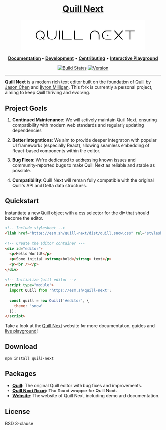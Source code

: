 <h1 align="center">
  <a href="https://quill-next.diverse.space/" title="Quill">Quill Next</a>
</h1>
<p align="center">
  <a href="https://quill-next.diverse.space/" title="Quill"><img alt="Quill Logo" src="./images/quill-next.png" width="400"></a>
</p>
<p align="center">
  <a title="Documentation" href="https://quill-next.diverse.space/quickstart"><strong>Documentation</strong></a>
  &#x2022;
  <a title="Development" href="https://github.com/vincentdchan/quill-next/blob/main/.github/DEVELOPMENT.md"><strong>Development</strong></a>
  &#x2022;
  <a title="Contributing" href="https://github.com/vincentdchan/quill-next/blob/main/.github/CONTRIBUTING.md"><strong>Contributing</strong></a>
  &#x2022;
  <a title="Interactive Playground" href="https://quill-next.diverse.space/playground/"><strong>Interactive Playground</strong></a>
</p>
<p align="center">
  <a href="https://github.com/vincentdchan/quill-next/actions" title="Build Status"><img src="https://github.com/vincentdchan/quill-next/actions/workflows/main.yml/badge.svg" alt="Build Status"></a>
  <a href="https://npmjs.com/package/quill-next" title="Version"><img src="https://img.shields.io/npm/v/quill-next.svg" alt="Version"></a>
</p>

<hr/>

**Quill Next** is a modern rich text editor built on the foundation of [Quill](https://quilljs.com/) by [Jason Chen](https://twitter.com/jhchen) and [Byron Milligan](https://twitter.com/byronmilligan). This fork is currently a personal project, aiming to keep Quill thriving and evolving.

Project Goals
-------------

1.  **Continued Maintenance**: We will actively maintain Quill Next, ensuring compatibility with modern web standards and regularly updating dependencies.

2.  **Better Integrations**: We aim to provide deeper integration with popular UI frameworks (especially React), allowing seamless embedding of React-based components within the editor.

3. **Bug Fixes**: We're dedicated to addressing known issues and community-reported bugs to make Quill Next as reliable and stable as possible.

4. **Compatibility**: Quill Next will remain fully compatible with the original Quill's API and Delta data structures.


## Quickstart

Instantiate a new Quill object with a css selector for the div that should become the editor.

```html
<!-- Include stylesheet -->
<link href="https://esm.sh/quill-next/dist/quill.snow.css" rel="stylesheet" />

<!-- Create the editor container -->
<div id="editor">
  <p>Hello World!</p>
  <p>Some initial <strong>bold</strong> text</p>
  <p><br /></p>
</div>

<!-- Initialize Quill editor -->
<script type="module">
  import Quill from 'https://esm.sh/quill-next';

  const quill = new Quill('#editor', {
    theme: 'snow'
  });
</script>
```

Take a look at the [Quill Next](https://quill-next.diverse.space/) website for more documentation, guides and [live playground](https://quill-next.diverse.space/playground/snow)!

## Download

```shell
npm install quill-next
```


## Packages

- **[Quill](./packages/quill/):** The original Quill editor with bug fixes and improvements.
- **[Quill Next React](./packages/quill-next-react/)**: The React wrapper for Quill Next.
- **[Website](./packages/website/)**: The website of Quill Next, including demo and documentation.

## License

BSD 3-clause
